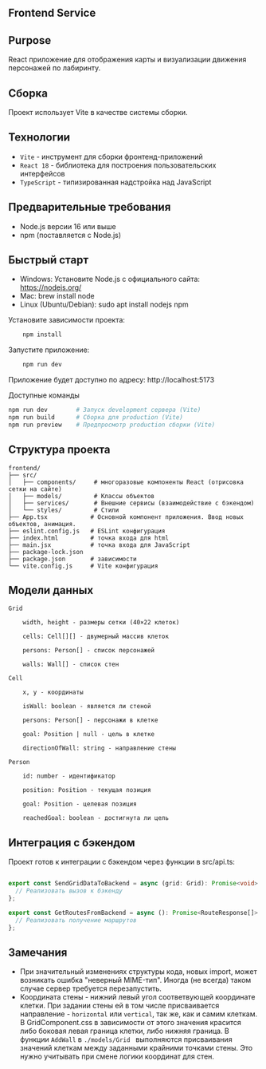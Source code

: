 ## Frontend Service

## Purpose

React приложение для отображения карты и визуализации движения персонажей по лабиринту.

## Сборка

Проект использует Vite в качестве системы сборки.

## Технологии

- `Vite` - инструмент для сборки фронтенд-приложений
- `React 18` - библиотека для построения пользовательских интерфейсов
- `TypeScript` - типизированная надстройка над JavaScript

## Предварительные требования

- Node.js версии 16 или выше
- npm (поставляется с Node.js)

## Быстрый старт

- Windows: Установите Node.js с официального сайта: https://nodejs.org/
- Mac: brew install node
- Linux (Ubuntu/Debian): sudo apt install nodejs npm

Установите зависимости проекта:

```bash
	npm install
```
Запустите приложение:

```bash
	npm run dev
```
Приложение будет доступно по адресу: http://localhost:5173

Доступные команды
```bash
npm run dev        # Запуск development сервера (Vite)
npm run build      # Сборка для production (Vite)
npm run preview    # Предпросмотр production сборки (Vite)
```
## Структура проекта

```
frontend/
├── src/
│   ├── components/     # многоразовые компоненты React (отрисовка сетки на сайте)
│   ├── models/         # Классы объектов
│   ├── services/       # Внешние сервисы (взаимодействие с бэкендом)
│   └── styles/         # Стили
├── App.tsx            # Основной компонент приложения. Ввод новых объектов, анимация.
├── eslint.config.js   # ESLint конфигурация
├── index.html         # точка входа для html
├── main.jsx           # точка входа для JavaScript
├── package-lock.json
├── package.json       # зависимости
└── vite.config.js     # Vite конфигурация
```

## Модели данных

```
Grid

    width, height - размеры сетки (40×22 клеток)

    cells: Cell[][] - двумерный массив клеток

    persons: Person[] - список персонажей

    walls: Wall[] - список стен

Cell

    x, y - координаты

    isWall: boolean - является ли стеной

    persons: Person[] - персонажи в клетке

    goal: Position | null - цель в клетке

    directionOfWall: string - направление стены

Person

    id: number - идентификатор

    position: Position - текущая позиция

    goal: Position - целевая позиция

    reachedGoal: boolean - достигнута ли цель

```

## Интеграция с бэкендом

Проект готов к интеграции с бэкендом через функции в src/api.ts:
```typescript

export const SendGridDataToBackend = async (grid: Grid): Promise<void> => {
  // Реализовать вызов к бэкенду
};

export const GetRoutesFromBackend = async (): Promise<RouteResponse[]> => {
  // Реализовать получение маршрутов
};
```

## Замечания
- При значительный изменениях структуры кода, новых import, может возникать ошибка  "неверный MIME-тип". Иногда (не всегда) таком случае сервер требуется перезапустить.
- Координата стены - нижний левый угол соответвующей координате клетки. При задании стены ей в том числе присваивается направление - `horizontal` или `vertical`, так же, как и самим клеткам. В GridComponent.css в зависимости от этого значения красится либо боковая левая граница клетки, либо нижняя граница. В функции `AddWall` в `./models/Grid ` выполняются присваивания значений клеткам между заданными крайними точками стены. Это нужно учитывать при смене логики координат для стен.
